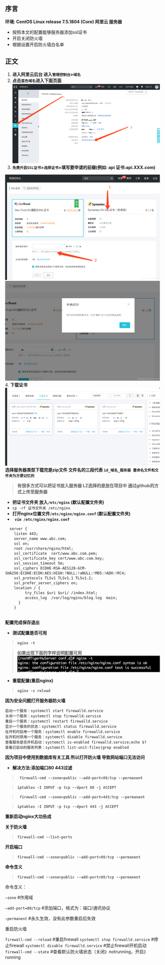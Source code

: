 

## 序言

**环境: CentOS Linux release 7.5.1804 (Core)**
**阿里云 服务器**

- 按照本文的配置能够服务器添加ssl证书
- 开启关闭防火墙
- 根据设置开启防火墙白名单
## 正文

 1. **进入阿里云后台 进入`管理控制台`>`域名`**
 2. **点击`蓝色域名`进入下面页面**
![在这里插入图片描述](../assets/images/20190415095220405.png?x-oss-process=image/watermark,type_ZmFuZ3poZW5naGVpdGk,shadow_10,text_aHR0cHM6Ly9ibG9nLmNzZG4ubmV0L2g3NzQxNDA5MTM=,size_16,color_FFFFFF,t_70)
 3. **`免费开启SSL证书`>`选择证书`>填写要申请的前缀(例如: api 证书:api.XXX.com)**

![在这里插入图片描述](../assets/images/20190415095926933.png?x-oss-process=image/watermark,type_ZmFuZ3poZW5naGVpdGk,shadow_10,text_aHR0cHM6Ly9ibG9nLmNzZG4ubmV0L2g3NzQxNDA5MTM=,size_16,color_FFFFFF,t_70)
![在这里插入图片描述](../assets/images/20190415100205440.png?x-oss-process=image/watermark,type_ZmFuZ3poZW5naGVpdGk,shadow_10,text_aHR0cHM6Ly9ibG9nLmNzZG4ubmV0L2g3NzQxNDA5MTM=,size_16,color_FFFFFF,t_70)
 4. **下载证书**
![在这里插入图片描述](../assets/images/20190415100326713.png?x-oss-process=image/watermark,type_ZmFuZ3poZW5naGVpdGk,shadow_10,text_aHR0cHM6Ly9ibG9nLmNzZG4ubmV0L2g3NzQxNDA5MTM=,size_16,color_FFFFFF,t_70)
**选择服务器类型下载完是zip文件 文件名的三段代表 `id_域名_服务器 重命名文件和文件夹为方便记忆的`** 

> **有很多方式可以把证书放入服务器 
> LZ选择的是放在项目中 通过github的方式上传至服务器**
>

 - **把证书文件夹 放入`/etc/nginx` (默认配置文件夹)**
 - `cp -rf 证书文件夹 /etc/nginx `
 - **打开nginx位置文件`/etc/nginx/nginx.conf` (默认配置文件夹)**
 -  **` vim /etc/nginx/nginx.conf`**

```
  server {
    listen 443;
    server_name www.abc.com;
    ssl on;
    root /usr/share/nginx/html;
    ssl_certificate  cert/www.abc.com.pem;
    ssl_certificate_key cert/www.abc.com.key;
    ssl_session_timeout 5m;
    ssl_ciphers ECDHE-RSA-AES128-GCM-SHA256:ECDHE:ECDH:AES:HIGH:!NULL:!aNULL:!MD5:!ADH:!RC4;
    ssl_protocols TLSv1 TLSv1.1 TLSv1.2;
    ssl_prefer_server_ciphers on;
    location / {
         try_files $uri $uri/ /index.html;
         access_log  /var/log/nginx/blog.log  main;
      }
    }
    
```
**配置完成保存退出**

 - **测试配置是否可用**

> **`nginx -t`**

> **如果出现下面的字样说明配置可用**![在这里插入图片描述](../assets/images/20190415102446978.png)


 - **重载配置(重启nginx)**

> **`nginx -s reload`**

**因为安全问题打开服务器防火墙**

    启动一个服务：systemctl start firewalld.service
    关闭一个服务：systemctl stop firewalld.service
    重启一个服务：systemctl restart firewalld.service
    显示一个服务的状态：systemctl status firewalld.service
    在开机时启用一个服务：systemctl enable firewalld.service
    在开机时禁用一个服务：systemctl disable firewalld.service
    查看服务是否开机启动：systemctl is-enabled firewalld.service;echo $?
    查看已启动的服务列表：systemctl list-unit-files|grep enabled

**因为项目中使用到数据库有关工具 
所以打开防火墙 导致网站端口无法访问**
 - **解决方法:添加端口80 443过滤**

> **` firewall-cmd --zone=public --add-port=80/tcp --permanent`**

> **`iptables -I INPUT -p tcp --dport 80 -j ACCEPT`**

> **` firewall-cmd --zone=public --add-port=443/tcp --permanent`**

>  **`iptables -I INPUT -p tcp --dport 443 -j ACCEPT`**

**重新启动nginx大功告成**


**关于防火墙**

>  **`firewall-cmd --list-ports`**

**开启端口**

>  **`firewall-cmd --zone=public --add-port=80/tcp --permanent`**

**命令含义**

>  **`firewall-cmd --zone=public --add-port=80/tcp --permanent`**

命令含义：

`–zone` #作用域

`–add-port=80/tcp` #添加端口，格式为：端口/通讯协议

`–permanent` #永久生效，没有此参数重启后失效

重启防火墙

`firewall-cmd --reload` #重启firewall
`systemctl stop firewalld.service` #停止firewall
`systemctl disable firewalld.service` #禁止firewall开机启动
`firewall-cmd --state` #查看默认防火墙状态（关闭》notrunning，开启》running





